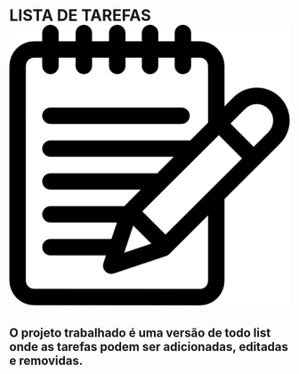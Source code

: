 # LISTA DE TAREFAS <img style="width: 30px height: 30px" src="./assets/img/bloco-de-anotacoes.png"/>

## O projeto trabalhado é uma versão de todo list onde as tarefas podem ser adicionadas, editadas e removidas.